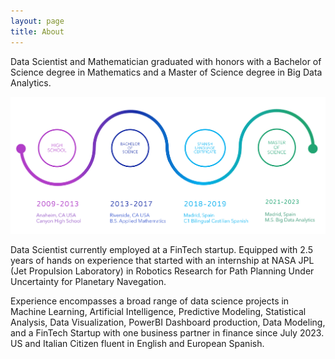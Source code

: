 ```yaml
---
layout: page
title: About
---
```


Data Scientist and Mathematician graduated with honors with a Bachelor of Science degree in Mathematics and a Master of Science degree in Big Data Analytics. 

<img src="/images/educ.png?raw=true"/>


Data Scientist currently employed at a FinTech startup. Equipped with 2.5 years of hands on experience that started with an internship at NASA JPL (Jet Propulsion Laboratory) in Robotics Research for Path Planning Under Uncertainty for Planetary Navegation.

Experience encompasses a broad range of data science projects in Machine Learning, Artificial Intelligence, Predictive Modeling, Statistical Analysis, Data Visualization, PowerBI Dashboard production, Data Modeling, and a FinTech Startup with one business partner in finance since July 2023. US and Italian Citizen fluent in English and European Spanish.


